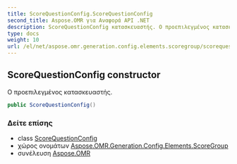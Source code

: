 ```yaml
---
title: ScoreQuestionConfig.ScoreQuestionConfig
second_title: Aspose.OMR για Αναφορά API .NET
description: ScoreQuestionConfig κατασκευαστής. Ο προεπιλεγμένος κατασκευαστής.
type: docs
weight: 10
url: /el/net/aspose.omr.generation.config.elements.scoregroup/scorequestionconfig/scorequestionconfig/
---
```

## ScoreQuestionConfig constructor

Ο προεπιλεγμένος κατασκευαστής.

```csharp
public ScoreQuestionConfig()
```

### Δείτε επίσης

* class [ScoreQuestionConfig](../)
* χώρος ονομάτων [Aspose.OMR.Generation.Config.Elements.ScoreGroup](../../scorequestionconfig/)
* συνέλευση [Aspose.OMR](../../../)



